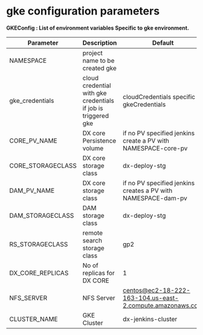 # gke configuration parameters

**GKEConfig :
    List of environment variables Specific to gke environment.**

| Parameter | Description | Default |
|--|--|--|
|NAMESPACE|project name to be created gke|
|gke_credentials|cloud credential with gke credentials if job is triggered gke|cloudCredentials specific gkeCredentials|
|CORE_PV_NAME| DX core Persistence volume |if no PV specified jenkins create a PV with NAMESPACE-core-pv|
|CORE_STORAGECLASS| DX core storage class |dx-deploy-stg|
|DAM_PV_NAME|DX core storage class|if no PV specified jenkins creates a PV with  NAMESPACE-dam-pv|
|DAM_STORAGECLASS|DAM storage class|dx-deploy-stg|
|RS_STORAGECLASS|remote search storage class|gp2|
|DX_CORE_REPLICAS|No of replicas for DX CORE |1|
|NFS_SERVER| NFS Server |centos@ec2-18-222-163-104.us-east-2.compute.amazonaws.com|
|CLUSTER_NAME|GKE Cluster|dx-jenkins-cluster|
